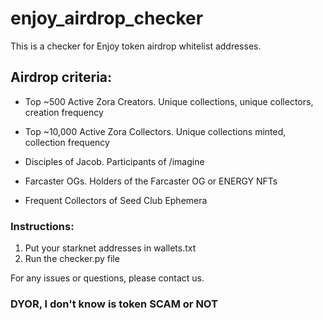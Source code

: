 # enjoy_airdrop_checker

This is a checker for Enjoy token airdrop whitelist addresses.

## Airdrop criteria:
* Top ~500 Active Zora Creators. Unique collections, unique collectors, creation frequency

* Top ~10,000 Active Zora Collectors. Unique collections minted, collection frequency

* Disciples of Jacob. Participants of /imagine

* Farcaster OGs. Holders of the Farcaster OG or ENERGY NFTs

* Frequent Collectors of Seed Club Ephemera

### Instructions:
1. Put your starknet addresses in wallets.txt
2. Run the checker.py file

For any issues or questions, please contact us.

### DYOR, I don't know is token SCAM or NOT
